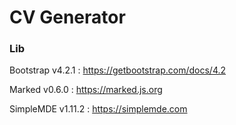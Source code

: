 # CV Generator

### Lib
Bootstrap v4.2.1 : https://getbootstrap.com/docs/4.2

Marked v0.6.0 : https://marked.js.org

SimpleMDE v1.11.2 : https://simplemde.com
